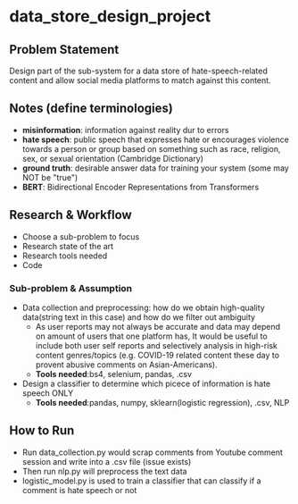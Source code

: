 # data_store_design_project

## Problem Statement 
Design part of the sub-system for a data store of hate-speech-related content and allow social media platforms to match against this content.

## Notes (define terminologies)
- **misinformation**: information against reality dur to errors
- **hate speech**: public speech that expresses hate or encourages violence towards a person or group based on something such as race, religion, sex, or sexual orientation (Cambridge Dictionary)
- **ground truth**: desirable answer data for training your system (some may NOT be "true")
- **BERT**: Bidirectional Encoder Representations from Transformers

## Research & Workflow
- Choose a sub-problem to focus
- Research state of the art
- Research tools needed
- Code

### Sub-problem & Assumption
- Data collection and preprocessing: how do we obtain high-quality data(string text in this case) and how do we filter out ambiguity
    - As user reports may not always be accurate and data may depend on amount of users that one platform has, It would be useful to include both user self reports and selectively analysis in high-risk content genres/topics (e.g. COVID-19 related content these day to provent abusive comments on Asian-Americans).
    - **Tools needed**:bs4, selenium, pandas, .csv
- Design a classifier to determine which picece of information is hate speech ONLY
    - **Tools needed**:pandas, numpy, sklearn(logistic regression), .csv, NLP

## How to Run
- Run data_collection.py would scrap comments from Youtube comment session and write into a .csv file (issue exists)
- Then run nlp.py will preprocess the text data 
- logistic_model.py is used to train a classifier that can classify if a comment is hate speech or not 



